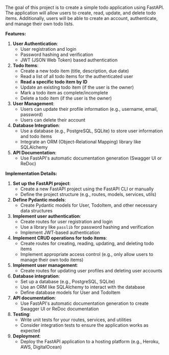 The goal of this project is to create a simple todo application using FastAPI. The application will allow users to create, read, update, and delete todo items. Additionally, users will be able to create an account, authenticate, and manage their own todo lists.

**Features:**

1. **User Authentication**:
    - User registration and login
    - Password hashing and verification
    - JWT (JSON Web Token) based authentication
2. **Todo Items**:
    - Create a new todo item (title, description, due date)
    - Read a list of all todo items for the authenticated user
    - **Read a specific todo item by ID**
    - Update an existing todo item (if the user is the owner)
    - Mark a todo item as complete/incomplete
    - Delete a todo item (if the user is the owner)
3. **User Management**:
    - Users can update their profile information (e.g., username, email, password)
    - Users can delete their account
4. **Database Integration**:
    - Use a database (e.g., PostgreSQL, SQLite) to store user information and todo items
    - Integrate an ORM (Object-Relational Mapping) library like SQLAlchemy
5. **API Documentation**:
    - Use FastAPI's automatic documentation generation (Swagger UI or ReDoc)

**Implementation Details:**

1. **Set up the FastAPI project**:
    - Create a new FastAPI project using the FastAPI CLI or manually
    - Define the project structure (e.g., routes, models, services, utils)
2. **Define Pydantic models**:
    - Create Pydantic models for User, TodoItem, and other necessary data structures
3. **Implement user authentication**:
    - Create routes for user registration and login
    - Use a library like `passlib` for password hashing and verification
    - Implement JWT-based authentication
4. **Implement CRUD operations for todo items**:
    - Create routes for creating, reading, updating, and deleting todo items
    - Implement appropriate access control (e.g., only allow users to manage their own todo items)
5. **Implement user management**:
    - Create routes for updating user profiles and deleting user accounts
6. **Database integration**:
    - Set up a database (e.g., PostgreSQL, SQLite)
    - Use an ORM like SQLAlchemy to interact with the database
    - Define database models for User and TodoItem
7. **API documentation**:
    - Use FastAPI's automatic documentation generation to create Swagger UI or ReDoc documentation
8. **Testing**:
    - Write unit tests for your routes, services, and utilities
    - Consider integration tests to ensure the application works as expected
9. **Deployment**:
    - Deploy the FastAPI application to a hosting platform (e.g., Heroku, AWS, DigitalOcean)
